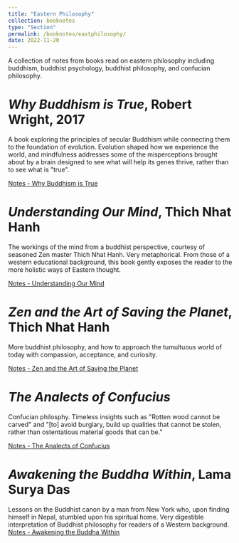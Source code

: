 ```yaml
---
title: "Eastern Philosophy"
collection: booknotes
type: "Section"
permalink: /booknotes/eastphilosophy/
date: 2022-11-20
---
```


A collection of notes from books read on eastern philosophy including buddhism, buddhist psychology, buddhist philosophy, and confucian philosophy.

# *Why Buddhism is True*, Robert Wright, 2017
A book exploring the principles of secular Buddhism while connecting them to the foundation of evolution. Evolution shaped how we experience the world, and mindfulness addresses some of the misperceptions brought about by a brain designed to see what will help its genes thrive, rather than to see what is "true".

[Notes - Why Buddhism is True](https://john-lyne.github.io/booknotes/eastphilosophy/why_buddhism_is_true)

# *Understanding Our Mind*, Thich Nhat Hanh
The workings of the mind from a buddhist perspective, courtesy of seasoned Zen master Thich Nhat Hanh. Very metaphorical. From those of a western educational background, this book gently exposes the reader to the more holistic ways of Eastern thought.

[Notes - Understanding Our Mind](https://john-lyne.github.io/booknotes/eastphilosophy/mind)

# *Zen and the Art of Saving the Planet*, Thich Nhat Hanh
More buddhist philosophy, and how to approach the tumultuous world of today with compassion, acceptance, and curiosity.

[Notes - Zen and the Art of Saving the Planet](https://john-lyne.github.io/booknotes/eastphilosophy/zen)

# *The Analects of Confucius*
Confucian philosphy. Timeless insights such as "Rotten wood cannot be carved" and "[to] avoid burglary, build up qualities that cannot be stolen, rather than ostentatious material goods that can be."

[Notes - The Analects of Confucius](https://john-lyne.github.io/booknotes/eastphilosophy/analects)

# *Awakening the Buddha Within*, Lama Surya Das
Lessons on the Buddhist canon by a man from New York who, upon finding himself in Nepal, stumbled upon his spiritual home. Very digestible interpretation of Buddhist philosophy for readers of a Western background.
[Notes - Awakening the Buddha Within](https://john-lyne.github.io/booknotes/eastphilosophy/within)
